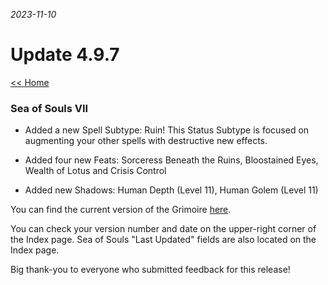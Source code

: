 _2023-11-10_
# Update 4.9.7

[<< Home](https://grimoireofheart.github.io)

### Sea of Souls VII
* Added a new Spell Subtype: Ruin! This Status Subtype is focused on augmenting your other spells with destructive new effects. 

* Added four new Feats: Sorceress Beneath the Ruins, Bloostained Eyes, Wealth of Lotus and Crisis Control

* Added new Shadows: Human Depth (Level 11), Human Golem (Level 11)  

You can find the current version of the Grimoire [here](https://github.com/grimoireofheart/grimoireofheart.github.io/raw/main/Resources/Grimoire%20of%20the%20Heart%20[Core%20Rulebook].pdf).

You can check your version number and date on the upper-right corner of the Index page. Sea of Souls "Last Updated" fields are also located on the Index page. 

Big thank-you to everyone who submitted feedback for this release!
